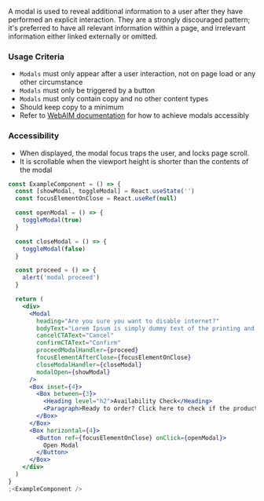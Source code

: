 A modal is used to reveal additional information to a user after they have performed an explicit interaction. They are a strongly discouraged pattern; it's preferred to have all relevant information within a page, and irrelevant information either linked externally or omitted.

### Usage Criteria

- `Modals` must only appear after a user interaction, not on page load or any other circumstance
- `Modals` must only be triggered by a button
- `Modals` must only contain copy and no other content types
- Should keep copy to a minimum
- Refer to [WebAIM documentation](https://www.w3.org/TR/wai-aria-practices/examples/dialog-modal/dialog.html) for how to achieve modals accessibly

### Accessibility

- When displayed, the modal focus traps the user, and locks page scroll.
- It is scrollable when the viewport height is shorter than the contents of the modal

```jsx
const ExampleComponent = () => {
  const [showModal, toggleModal] = React.useState('')
  const focusElementOnClose = React.useRef(null)

  const openModal = () => {
    toggleModal(true)
  }

  const closeModal = () => {
    toggleModal(false)
  }

  const proceed = () => {
    alert('modal proceed')
  }

  return (
    <div>
      <Modal
        heading="Are you sure you want to disable internet?"
        bodyText="Lorem Ipsum is simply dummy text of the printing and typesetting industry. Lorem Ipsum has been the industry's standard dummy text ever since the 1500s, when an unknown printer took a galley of type and scrambled it to make a type specimen book."
        cancelCTAText="Cancel"
        confirmCTAText="Confirm"
        proceedModalHandler={proceed}
        focusElementAfterClose={focusElementOnClose}
        closeModalHandler={closeModal}
        modalOpen={showModal}
      />
      <Box inset={4}>
        <Box between={3}>
          <Heading level="h2">Availability Check</Heading>
          <Paragraph>Ready to order? Click here to check if the product is available.</Paragraph>
        </Box>
      </Box>
      <Box horizontal={4}>
        <Button ref={focusElementOnClose} onClick={openModal}>
          Open Modal
        </Button>
      </Box>
    </div>
  )
}
;<ExampleComponent />
```
